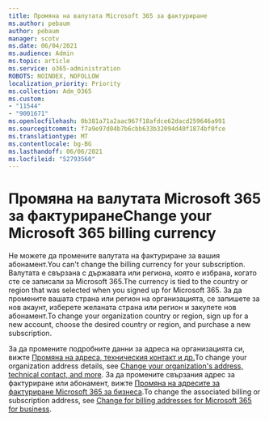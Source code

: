 ```yaml
---
title: Промяна на валутата Microsoft 365 за фактуриране
ms.author: pebaum
author: pebaum
manager: scotv
ms.date: 06/04/2021
ms.audience: Admin
ms.topic: article
ms.service: o365-administration
ROBOTS: NOINDEX, NOFOLLOW
localization_priority: Priority
ms.collection: Adm_O365
ms.custom:
- "11544"
- "9001671"
ms.openlocfilehash: 0b381a71a2aac967f18afdce62dacd259646a991
ms.sourcegitcommit: f7a9e97d04b7b6cbb633b32094d40f1874bf0fce
ms.translationtype: MT
ms.contentlocale: bg-BG
ms.lasthandoff: 06/06/2021
ms.locfileid: "52793560"
---
```

# <a name="change-your-microsoft-365-billing-currency"></a><span data-ttu-id="06114-102">Промяна на валутата Microsoft 365 за фактуриране</span><span class="sxs-lookup"><span data-stu-id="06114-102">Change your Microsoft 365 billing currency</span></span>

<span data-ttu-id="06114-103">Не можете да промените валутата на фактуриране за вашия абонамент.</span><span class="sxs-lookup"><span data-stu-id="06114-103">You can't change the billing currency for your subscription.</span></span> <span data-ttu-id="06114-104">Валутата е свързана с държавата или региона, която е избрана, когато сте се записали за Microsoft 365.</span><span class="sxs-lookup"><span data-stu-id="06114-104">The currency is tied to the country or region that was selected when you signed up for Microsoft 365.</span></span> <span data-ttu-id="06114-105">За да промените вашата страна или регион на организацията, се запишете за нов акаунт, изберете желаната страна или регион и закупете нов абонамент.</span><span class="sxs-lookup"><span data-stu-id="06114-105">To change your organization country or region, sign up for a new account, choose the desired country or region, and purchase a new subscription.</span></span> 

<span data-ttu-id="06114-106">За да промените подробните данни за адреса на организацията си, вижте [Промяна на адреса, техническия контакт и др.](/microsoft-365/admin/manage/change-address-contact-and-more)</span><span class="sxs-lookup"><span data-stu-id="06114-106">To change your organization address details, see [Change your organization's address, technical contact, and more](/microsoft-365/admin/manage/change-address-contact-and-more).</span></span> <span data-ttu-id="06114-107">За да промените свързания адрес за фактуриране или абонамент, вижте [Промяна на адресите за фактуриране Microsoft 365 за бизнеса](/microsoft-365/commerce/billing-and-payments/change-your-billing-addresses).</span><span class="sxs-lookup"><span data-stu-id="06114-107">To change the associated billing or subscription address, see [Change for billing addresses for Microsoft 365 for business](/microsoft-365/commerce/billing-and-payments/change-your-billing-addresses).</span></span> 